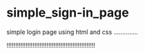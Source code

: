 # simple_sign-in_page

simple login page using html and css ..............

!!!!!!!!!!!!!!!!!!!!!!!!!!!!!!!!!!!!!!!!!!!!!!!!!!!
